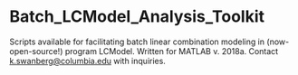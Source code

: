 # Batch_LCModel_Analysis_Toolkit
Scripts available for facilitating batch linear combination modeling in (now-open-source!) program LCModel. Written for MATLAB v. 2018a. Contact k.swanberg@columbia.edu with inquiries. 

